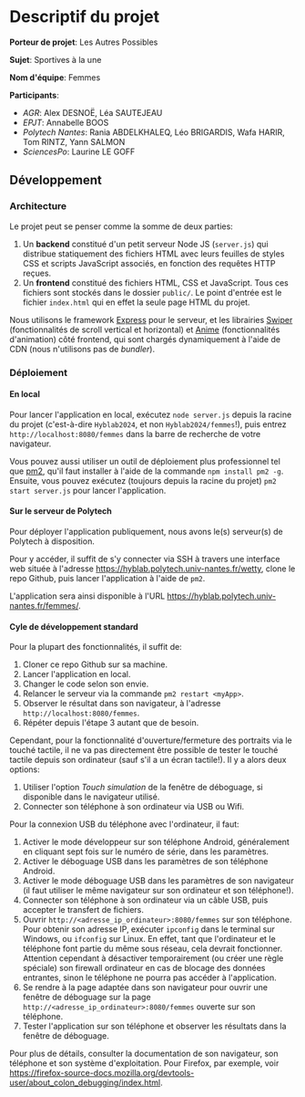 # Descriptif du projet

**Porteur de projet**: Les Autres Possibles

**Sujet**: Sportives à la une

**Nom d'équipe**: Femmes

**Participants**:

- _AGR_: Alex DESNOË, Léa SAUTEJEAU
- _EPJT_: Annabelle BOOS
- _Polytech Nantes_: Rania ABDELKHALEQ, Léo BRIGARDIS, Wafa HARIR, Tom RINTZ, Yann SALMON
- _SciencesPo_: Laurine LE GOFF

## Développement

### Architecture

Le projet peut se penser comme la somme de deux parties:
1. Un **backend** constitué d'un petit serveur Node JS (`server.js`) qui distribue statiquement des fichiers HTML avec leurs feuilles de styles CSS et scripts JavaScript associés, en fonction des requêtes HTTP reçues.
2. Un **frontend** constitué des fichiers HTML, CSS et JavaScript. 
   Tous ces fichiers sont stockés dans le dossier `public/`.
   Le point d'entrée est le fichier `index.html` qui en effet la seule page HTML du projet.

Nous utilisons le framework [Express](https://expressjs.com/) pour le serveur, et les librairies [Swiper](https://swiperjs.com/) (fonctionnalités de scroll vertical et horizontal) et [Anime](https://animejs.com/) (fonctionnalités d'animation) côté frontend, qui sont chargés dynamiquement à l'aide de CDN (nous n'utilisons pas de _bundler_).

### Déploiement

#### En local
Pour lancer l'application en local, exécutez `node server.js` depuis la racine du projet (c'est-à-dire `Hyblab2024`, et non `Hyblab2024/femmes`!), puis entrez `http://localhost:8080/femmes` dans la barre de recherche de votre navigateur.

Vous pouvez aussi utiliser un outil de déploiement plus professionnel tel que [pm2](https://pm2.keymetrics.io/), qu'il faut installer à l'aide de la commande `npm install pm2 -g`.
Ensuite, vous pouvez exécutez (toujours depuis la racine du projet) `pm2 start server.js` pour lancer l'application.

#### Sur le serveur de Polytech
Pour déployer l'application publiquement, nous avons le(s) serveur(s) de Polytech à disposition.

Pour y accéder, il suffit de s'y connecter via SSH à travers une interface web située à l'adresse https://hyblab.polytech.univ-nantes.fr/wetty, clone le repo Github, puis lancer l'application à l'aide de `pm2`.

L'application sera ainsi disponible à l'URL https://hyblab.polytech.univ-nantes.fr/femmes/.

#### Cyle de développement standard

Pour la plupart des fonctionnalités, il suffit de:
1. Cloner ce repo Github sur sa machine.
2. Lancer l'application en local.
3. Changer le code selon son envie.
4. Relancer le serveur via la commande `pm2 restart <myApp>`.
5. Observer le résultat dans son navigateur, à l'adresse `http://localhost:8080/femmes`.
6. Répéter depuis l'étape 3 autant que de besoin.

Cependant, pour la fonctionnalité d'ouverture/fermeture des portraits via le touché tactile, il ne va pas directement être possible de tester le touché tactile depuis son ordinateur (sauf s'il a un écran tactile!).
Il y a alors deux options:
1. Utiliser l'option _Touch simulation_ de la fenêtre de déboguage, si disponible dans le navigateur utilisé.
2. Connecter son téléphone à son ordinateur via USB ou Wifi.

Pour la connexion USB du téléphone avec l'ordinateur, il faut:
1. Activer le mode développeur sur son téléphone Android, généralement en cliquant sept fois sur le numéro de série, dans les paramètres.
2. Activer le déboguage USB dans les paramètres de son téléphone Android.
3. Activer le mode déboguage USB dans les paramètres de son navigateur (il faut utiliser le même navigateur sur son ordinateur et son téléphone!).
4. Connecter son téléphone à son ordinateur via un câble USB, puis accepter le transfert de fichiers.
5. Ouvrir `http://<adresse_ip_ordinateur>:8080/femmes` sur son téléphone.
   Pour obtenir son adresse IP, exécuter `ipconfig` dans le terminal sur Windows, ou `ifconfig` sur Linux.
   En effet, tant que l'ordinateur et le téléphone font partie du même sous réseau, cela devrait fonctionner.
   Attention cependant à désactiver temporairement (ou créer une règle spéciale) son firewall ordinateur en cas de blocage des données entrantes, sinon le téléphone ne pourra pas accéder à l'application.
6. Se rendre à la page adaptée dans son navigateur pour ouvrir une fenêtre de déboguage sur la page `http://<adresse_ip_ordinateur>:8080/femmes` ouverte sur son téléphone.
7. Tester l'application sur son téléphone et observer les résultats dans la fenêtre de déboguage.

Pour plus de détails, consulter la documentation de son navigateur, son téléphone et son système d'exploitation.
Pour Firefox, par exemple, voir https://firefox-source-docs.mozilla.org/devtools-user/about_colon_debugging/index.html.
